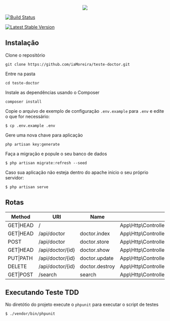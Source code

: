 <p  align="center"><img  src="https://laravel.com/assets/img/components/logo-laravel.svg"></p>
<p  align="center">

<a  href="https://travis-ci.org/laravel/framework"><img  src="https://travis-ci.org/laravel/framework.svg"  alt="Build Status"></a>

<a  href="https://packagist.org/packages/laravel/framework"><img  src="https://poser.pugx.org/laravel/framework/v/stable.svg"  alt="Latest Stable Version"></a>



## Instalação

Clone o repositório

`git clone https://github.com/iaMoreira/teste-doctor.git`

Entre na pasta

`cd teste-doctor`

Instale as dependências usando o Composer

`composer install`

 Copie o arquivo de exemplo de configuração `.env.example` para `.env` e edite o que for necessário:  

`$ cp .env.example .env `

Gere uma nova chave para aplicação

`php artisan key:generate`

 Faça a migração e popule o seu banco de dados

`$ php artisan migrate:refresh --seed`

Caso sua aplicação não esteja dentro do apache inicio o seu próprio servidor:

`$ php artisan serve`


## Rotas
|Method| URI | Name | Action |
|--|--|--|--|
| GET\|HEAD |/|  | 	App\Http\Controllers\HomeController@index|
| GET\|HEAD |/api/doctor| doctor.index | 	App\Http\Controllers\DoctorController@index|
| POST |/api/doctor| doctor.store | 	App\Http\Controllers\DoctorController@store|
| GET\|HEAD |/api/doctor/{id}| doctor.show | App\Http\Controllers\DoctorController@show|
| PUT\|PATH |/api/doctor/{id}| doctor.update |App\Http\Controllers\DoctorController@update|
| DELETE |/api/doctor/{id}| doctor.destroy |App\Http\Controllers\DoctorController@destroy|
| GET\|POST |/search| search |App\Http\Controllers\HomeController@search|



## Executando Teste TDD 

No diretótio do projeto execute o `phpunit` para executar o script de testes

`$ ./vendor/bin/phpunit`
